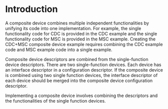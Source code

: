 # Introduction

A composite device combines multiple independent functionalities by unifying its code into one implementation. For example, the single functionality code for CDC is provided in the CDC example and the single functionality code for MSC is provided in the MSC example. Creating the CDC+MSC composite device example requires combining the CDC example code and MSC example code into a single example.

Composite device descriptors are combined from the single-function device descriptors. There are two single-function devices. Each device has an interface descriptor in a configuration descriptor. If the composite device is combined using two single function devices, the interface descriptor of each device should be merged into the composite device configuration descriptor.

Implementing a composite device involves combining the descriptors and the functionalities of the single function devices.

